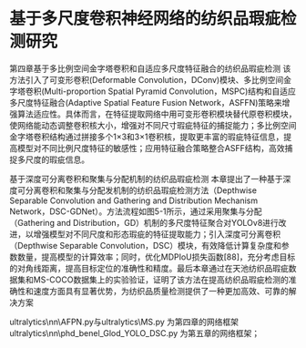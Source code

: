# 基于多尺度卷积神经网络的纺织品瑕疵检测研究

第四章基于多比例空间金字塔卷积和自适应多尺度特征融合的纺织品瑕疵检测
该方法引入了可变形卷积(Deformable Convolution，DConv)模块、多比例空间金字塔卷积(Multi-proportion Spatial Pyramid Convolution，MSPC)结构和自适应多尺度特征融合(Adaptive Spatial Feature Fusion Network，ASFFN)策略来增强算法适应性。具体而言，在特征提取网络中用可变形卷积模块替代原卷积模块，使网络能动态调整卷积核大小，增强对不同尺寸瑕疵特征的捕捉能力；多比例空间金字塔卷积结构通过拼接多个1×3和3×1卷积核，提取更丰富的瑕疵特征信息，提高模型对不同比例尺度特征的敏感性；应用特征融合策略整合ASFF结构，高效捕捉多尺度的瑕疵信息。

基于深度可分离卷积和聚集与分配机制的纺织品瑕疵检测
本章提出了一种基于深度可分离卷积和聚集与分配发机制的纺织品瑕疵检测方法（Depthwise Separable Convolution and Gathering and Distribution Mechanism Network，DSC-GDNet）。方法流程如图5-1所示，通过采用聚集与分配（Gathering and Distribution，GD）机制的多尺度特征聚合对YOLOv8进行改进，以增强模型对不同尺度和形态瑕疵的特征提取能力；引入深度可分离卷积（Depthwise Separable Convolution，DSC）模块，有效降低计算复杂度和参数数量，提高模型的计算效率；同时，优化MDPIoU损失函数[88]，充分考虑目标的对角线距离，提高目标定位的准确性和精度。最后本章通过在天池纺织品瑕疵数据集和MS-COCO数据集上的实验验证，证明了该方法在提高纺织品瑕疵检测的准确性和速度方面具有显著优势，为纺织品质量检测提供了一种更加高效、可靠的解决方案


ultralytics\nn\AFPN.py与ultralytics\MS.py 为第四章的网络框架
ultralytics\nn\phd_benel_Glod_YOLO_DSC.py  为第五章的网络框架；
